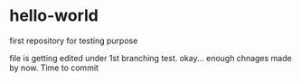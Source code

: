 # hello-world
first repository for testing purpose

file is getting edited under 1st branching test.
okay... enough chnages made by now. Time to commit
